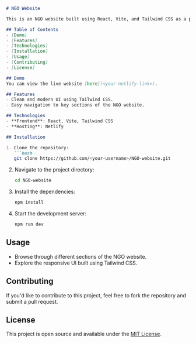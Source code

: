 
```markdown
# NGO Website

This is an NGO website built using React, Vite, and Tailwind CSS as a part of a task. The website is hosted on Netlify.

## Table of Contents
- [Demo]
- [Features]
- [Technologies]
- [Installation]
- [Usage]
- [Contributing]
- [License]

## Demo
You can view the live website [here](<your-netlify-link>).

## Features
- Clean and modern UI using Tailwind CSS.
- Easy navigation to key sections of the NGO website.

## Technologies
- **Frontend**: React, Vite, Tailwind CSS
- **Hosting**: Netlify

## Installation

1. Clone the repository:
   ```bash
   git clone https://github.com/<your-username>/NGO-website.git
   ```

2. Navigate to the project directory:
   ```bash
   cd NGO-website
   ```

3. Install the dependencies:
   ```bash
   npm install
   ```

4. Start the development server:
   ```bash
   npm run dev
   ```

## Usage
- Browse through different sections of the NGO website.
- Explore the responsive UI built using Tailwind CSS.

## Contributing
If you'd like to contribute to this project, feel free to fork the repository and submit a pull request.

## License
This project is open source and available under the [MIT License](LICENSE).
```

